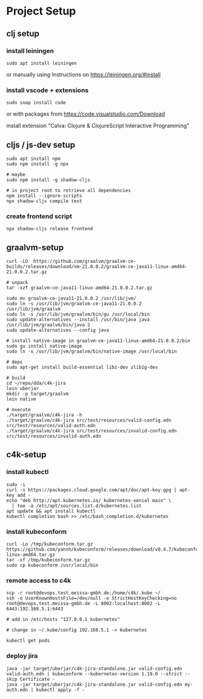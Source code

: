 # Project Setup

## clj setup

### install leiningen
```
sudo apt install leiningen
```
or manually using Instructions on https://leiningen.org/#install

### install vscode + extensions
```
sudo snap install code
```
or with packages from https://code.visualstudio.com/Download

install extension "Calva: Clojure & ClojureScript Interactive Programming"

## cljs / js-dev setup

```
sudo apt install npm
sudo npm install -g npx

# maybe
sudo npm install -g shadow-cljs

# in project root to retrieve all dependencies
npm install --ignore-scripts
npx shadow-cljs compile test
```

### create frontend script

```
npx shadow-cljs release frontend
```

## graalvm-setup

```
curl -LO  https://github.com/graalvm/graalvm-ce-builds/releases/download/vm-21.0.0.2/graalvm-ce-java11-linux-amd64-21.0.0.2.tar.gz 

# unpack
tar -xzf graalvm-ce-java11-linux-amd64-21.0.0.2.tar.gz 

sudo mv graalvm-ce-java11-21.0.0.2 /usr/lib/jvm/
sudo ln -s /usr/lib/jvm/graalvm-ce-java11-21.0.0.2 /usr/lib/jvm/graalvm
sudo ln -s /usr/lib/jvm/graalvm/bin/gu /usr/local/bin
sudo update-alternatives --install /usr/bin/java java /usr/lib/jvm/graalvm/bin/java 2
sudo update-alternatives --config java

# install native-image in graalvm-ce-java11-linux-amd64-21.0.0.2/bin
sudo gu install native-image
sudo ln -s /usr/lib/jvm/graalvm/bin/native-image /usr/local/bin

# deps
sudo apt-get install build-essential libz-dev zlib1g-dev

# build
cd ~/repo/dda/c4k-jira
lein uberjar
mkdir -p target/graalvm
lein native

# execute
./target/graalvm/c4k-jira -h
./target/graalvm/c4k-jira src/test/resources/valid-config.edn src/test/resources/valid-auth.edn 
./target/graalvm/c4k-jira src/test/resources/invalid-config.edn src/test/resources/invalid-auth.edn
```

## c4k-setup
### install kubectl

```
sudo -i
curl -s https://packages.cloud.google.com/apt/doc/apt-key.gpg | apt-key add -
echo "deb http://apt.kubernetes.io/ kubernetes-xenial main" \
  | tee -a /etc/apt/sources.list.d/kubernetes.list
apt update && apt install kubectl
kubectl completion bash >> /etc/bash_completion.d/kubernetes
```

### install kubeconform

```
curl -Lo /tmp/kubeconform.tar.gz https://github.com/yannh/kubeconform/releases/download/v0.4.7/kubeconform-linux-amd64.tar.gz
tar -xf /tmp/kubeconform.tar.gz
sudo cp kubeconform /usr/local/bin
```

### remote access to c4k

```
scp -r root@devops.test.meissa-gmbh.de:/home/c4k/.kube ~/
ssh -o UserKnownHostsFile=/dev/null -o StrictHostKeyChecking=no root@devops.test.meissa-gmbh.de -L 8002:localhost:8002 -L 6443:192.168.5.1:6443

# add in /etc/hosts "127.0.0.1 kubernetes"

# change in ~/.kube/config 192.168.5.1 -> kubernetes

kubectl get pods
```

### deploy jira

```
java -jar target/uberjar/c4k-jira-standalone.jar valid-config.edn valid-auth.edn | kubeconform --kubernetes-version 1.19.0 --strict --skip Certificate -
java -jar target/uberjar/c4k-jira-standalone.jar valid-config.edn my-auth.edn | kubectl apply -f -
```
